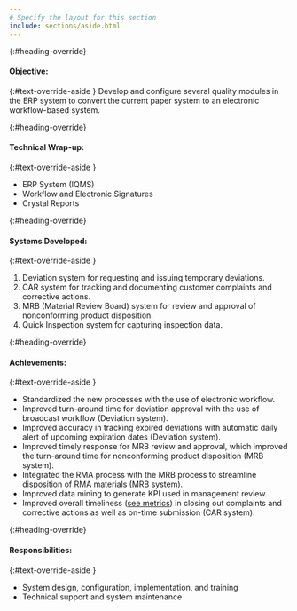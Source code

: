 ```yaml
---
# Specify the layout for this section
include: sections/aside.html
---
```

{:#heading-override}
#### Objective:

{:#text-override-aside }
Develop and configure several quality modules in the ERP system to convert the current paper system to an electronic workflow-based system.

{:#heading-override}
#### Technical Wrap-up:

{:#text-override-aside }
* ERP System (IQMS)
* Workflow and Electronic Signatures
* Crystal Reports

{:#heading-override}
#### Systems Developed:

{:#text-override-aside }
1. Deviation system for requesting and issuing temporary deviations.
2. CAR system for tracking and documenting customer complaints and corrective actions.
3. MRB (Material Review Board) system for review and approval of nonconforming product disposition.
4. Quick Inspection system for capturing inspection data.

{:#heading-override}
#### Achievements:

{:#text-override-aside }
* Standardized the new processes with the use of electronic workflow.
* Improved turn-around time for deviation approval with the use of broadcast workflow (Deviation system).
* Improved accuracy in tracking expired deviations with automatic daily alert of upcoming expiration dates (Deviation system).
* Improved timely response for MRB review and approval, which improved the turn-around time for nonconforming product disposition (MRB system).
* Integrated the RMA process with the MRB process to streamline disposition of RMA materials (MRB system).
* Improved data mining to generate KPI used in management review.
* Improved overall timeliness (<a href="images/metrics.pdf" target="_blank">see metrics</a>) in closing out complaints and corrective actions as well as on-time submission (CAR system).

{:#heading-override}
#### Responsibilities:

{:#text-override-aside }
* System design, configuration, implementation, and training
* Technical support and system maintenance


